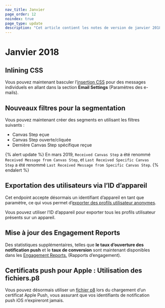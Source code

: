 ```yaml
---
nav_title: Janvier
page_order: 12
noindex: true
page_type: update
description: "Cet article contient les notes de version de janvier 2018."
---
```

# Janvier 2018

## Inlining CSS

Vous pouvez maintenant basculer l’[insertion CSS][84] pour des messages individuels en allant dans la section **Email Settings** (Paramètres des e-mails).

## Nouveaux filtres pour la segmentation

Vous pouvez maintenant créer des segments en utilisant les filtres suivants :
- Canvas Step eçue
- Canvas Step ouverte/cliquée
- Dernière Canvas Step spécifique reçue

{% alert update %}
En mars 2019, `Received Canvas Step` a été renommé `Received Message from Canvas Step`, et `Last Received Specific Canvas Step` a été renommé `Last Received Message from Specific Canvas Step`.
{% endalert %}

## Exportation des utilisateurs via l’ID d’appareil

Cet endpoint accepte désormais un identifiant d’appareil en tant que paramètre, ce qui vous permet d’[exporter des profils utilisateur anonymes][82].

Vous pouvez utiliser l’ID d’appareil pour exporter tous les profils utilisateur présents sur un appareil.

## Mise à jour des Engagement Reports

Des statistiques supplémentaires, telles que **le taux d’ouverture des notification push** et le **taux de conversion** sont maintenant disponibles dans les [Engagement Reports.][81] (Rapports d’engagement).

## Certificats push pour Apple : Utilisation des fichiers.p8

Vous pouvez désormais utiliser un [fichier p8][80] lors du chargement d’un certificat Apple Push, vous assurant que vos identifiants de notification push iOS n’expireront jamais.


[80]: {{site.baseurl}}/developer_guide/platform_integration_guides/ios/push_notifications/integration/#recommended-option-using-a-p8-file-authentication-tokens
[81]: {{site.baseurl}}/user_guide/data_and_analytics/your_reports/engagement_reports/#engagement-reports
[82]: {{site.baseurl}}/developer_guide/rest_api/export/#users-by-identifier-endpoint
[84]: {{site.baseurl}}/user_guide/message_building_by_channel/email/css_inline/#css-inlining
